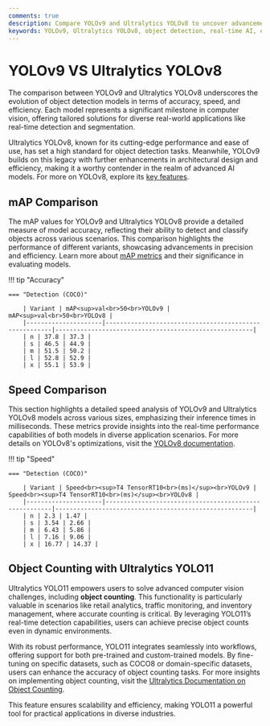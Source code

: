 ```yaml
---
comments: true
description: Compare YOLOv9 and Ultralytics YOLOv8 to uncover advancements in object detection, real-time AI, and edge AI. Explore their performance, accuracy, and applications in computer vision to identify the best model for your needs.
keywords: YOLOv9, Ultralytics YOLOv8, object detection, real-time AI, edge AI, computer vision, YOLO models, Ultralytics
---
```


# YOLOv9 VS Ultralytics YOLOv8

The comparison between YOLOv9 and Ultralytics YOLOv8 underscores the evolution of object detection models in terms of accuracy, speed, and efficiency. Each model represents a significant milestone in computer vision, offering tailored solutions for diverse real-world applications like real-time detection and segmentation.

Ultralytics YOLOv8, known for its cutting-edge performance and ease of use, has set a high standard for object detection tasks. Meanwhile, YOLOv9 builds on this legacy with further enhancements in architectural design and efficiency, making it a worthy contender in the realm of advanced AI models. For more on YOLOv8, explore its [key features](https://docs.ultralytics.com/models/yolov8/).

## mAP Comparison

The mAP values for YOLOv9 and Ultralytics YOLOv8 provide a detailed measure of model accuracy, reflecting their ability to detect and classify objects across various scenarios. This comparison highlights the performance of different variants, showcasing advancements in precision and efficiency. Learn more about [mAP metrics](https://www.ultralytics.com/glossary/mean-average-precision-map) and their significance in evaluating models.

!!! tip "Accuracy"

    === "Detection (COCO)"

    	| Variant | mAP<sup>val<br>50<br>YOLOv9 | mAP<sup>val<br>50<br>YOLOv8 |
    	|---------------------|-------------------------------------------------------|-------------------------------------------------------|
    	| n | 37.8 | 37.3 |
    	| s | 46.5 | 44.9 |
    	| m | 51.5 | 50.2 |
    	| l | 52.8 | 52.9 |
    	| x | 55.1 | 53.9 |


## Speed Comparison

This section highlights a detailed speed analysis of YOLOv9 and Ultralytics YOLOv8 models across various sizes, emphasizing their inference times in milliseconds. These metrics provide insights into the real-time performance capabilities of both models in diverse application scenarios. For more details on YOLOv8's optimizations, visit the [YOLOv8 documentation](https://docs.ultralytics.com/models/yolov8/).

!!! tip "Speed"

    === "Detection (COCO)"

    	| Variant | Speed<br><sup>T4 TensorRT10<br>(ms)</sup><br>YOLOv9 | Speed<br><sup>T4 TensorRT10<br>(ms)</sup><br>YOLOv8 |
    	|---------------------|-------------------------------------------------------|-------------------------------------------------------|
    	| n | 2.3 | 1.47 |
    	| s | 3.54 | 2.66 |
    	| m | 6.43 | 5.86 |
    	| l | 7.16 | 9.06 |
    	| x | 16.77 | 14.37 |

## Object Counting with Ultralytics YOLO11

Ultralytics YOLO11 empowers users to solve advanced computer vision challenges, including **object counting**. This functionality is particularly valuable in scenarios like retail analytics, traffic monitoring, and inventory management, where accurate counting is critical. By leveraging YOLO11’s real-time detection capabilities, users can achieve precise object counts even in dynamic environments.

With its robust performance, YOLO11 integrates seamlessly into workflows, offering support for both pre-trained and custom-trained models. By fine-tuning on specific datasets, such as COCO8 or domain-specific datasets, users can enhance the accuracy of object counting tasks. For more insights on implementing object counting, visit the [Ultralytics Documentation on Object Counting](https://docs.ultralytics.com/guides/object-counting/).

This feature ensures scalability and efficiency, making YOLO11 a powerful tool for practical applications in diverse industries.
